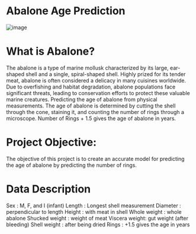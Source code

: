 # Abalone Age Prediction
![image](https://github.com/ArathiPullott/Abalone_age_prediction/assets/120770265/b5a02644-589b-4199-837a-9328341cfade)

# What is Abalone?
The abalone is a type of marine mollusk characterized by its large, ear-shaped shell and a single, spiral-shaped shell. Highly prized for its tender meat, abalone is often considered a delicacy in many cuisines worldwide. Due to overfishing and habitat degradation, abalone populations face significant threats, leading to conservation efforts to protect these valuable marine creatures. Predicting the age of abalone from physical measurements. The age of abalone is determined by cutting the shell through the cone, staining it, and counting the number of rings through a microscope. Number of Rings + 1.5 gives the age of abalone in years.

# Project Objective:
The objective of this project is to create an accurate model for predicting the age of abalone by predicting the number of rings.

# Data Description
Sex : M, F, and I (infant)
Length : Longest shell measurement
Diameter : perpendicular to length
Height : with meat in shell
Whole weight : whole abalone
Shucked weight : weight of meat
Viscera weight: gut weight (after bleeding)
Shell weight : after being dried
Rings : +1.5 gives the age in years
